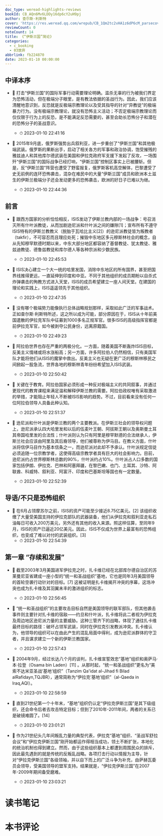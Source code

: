 ```yaml
---
doc_type: weread-highlights-reviews
bookId: CB_AQn6Mv6LDDy16dp6cY2uH9pj
author: 查尔斯·利斯特
cover: 'https://res.weread.qq.com/wrepub/CB_1Qm2tc2vHA1z6dP6cM_parsecover'
reviewCount: 0
noteCount: 14
title: 《“伊斯兰国”简论》
categories:
  - c_booking
  - 03放弃
abbrlink: fb224870
date: 2023-01-10 00:00:00
---
```



## 中译本序


- 📌 打击“伊斯兰国”的国际军事行动需要理论明确。滥杀无辜的行为被我们界定为恐怖活动，但在极端分子眼里，是有教法依据的圣战行为。因此，我们应该清醒地意识到，反恐就是反极端宗教理论以及受其指导的针对“异教徒”的极端暴力行为。没有极端宗教理论，就没有恐怖主义活动；不否定极端宗教理论而仅仅限于行为上的反恐，是不能满足反恐需要的，甚至会助长恐怖分子和潜在的恐怖分子的圣战意识。 
    - ⏱ 2023-01-10 22:41:16 

- 📌 2015年9月底，俄罗斯强势出兵叙利亚，进一步重创了“伊斯兰国”和其他极端武装。俄罗斯的果断出手，启动了相关各方的军事和政治协调，饱受摧残的雅兹迪人和其他库尔德武装在美国和伊拉克政府军支援下发起了反攻，一场围歼“伊斯兰国”的国际战争已经打响，“伊斯兰国”控制区事实上已被腰斩。但是，反“伊斯兰国”阵营也遭受了野蛮报复，俄罗斯客机高空解体，巴黎遭受了史无前例的连环恐怖袭击，混杂在难民中的大量“伊斯兰国”成员和欧洲本土滋生的伊斯兰极端分子还会发动更多的恐怖袭击，欧洲的好日子已难以为继。 
    - ⏱ 2023-01-10 22:44:36 
## 前言


- 📌 跟西方国家的分析恰恰相反，ISIS发动了伊斯兰教内部的一场战争：号召消灭所有什叶派教徒，从而加剧逊尼派和什叶派之间的嫌隙[1]；宣布所有不遵守ISIS特有的伊斯兰教教义（脱胎于瓦哈比主义[2]）的逊尼派教徒皆为叛教者（takfir），不可容忍而且理应处死；摧毁中东地区多元穆斯林社会的概念，自从先知穆罕默德时期以来，中东大部分地区都容纳了基督教徒、犹太教徒、雅兹迪教徒、德鲁兹教徒和库尔德人等各种宗派和少数民族。 
    - ⏱ 2023-01-10 22:45:53 

- 📌 ISIS决心建立一个大一统的哈里发国，消除中东地区的所有国界，甚至把国界线推得更远，一直延伸到印度和中亚。不同于其他组织的成员期盼以自杀式炸弹袭击的殉教方式进入天堂，ISIS的成员希望建立一座人间天堂。在建国的理论和实践上，ISIS遥遥领先于其他组织。 
    - ⏱ 2023-01-10 22:47:35 

- 📌 没有哪个极端势力能像执行总体战略规划那样，采取如此广泛的军事战术。正如查尔斯·利斯特所述，这之所以成为可能，部分原因在于，ISIS从十年前美国遣散的伊拉克军队中征募到1000多名正规军官。很多ISIS的高级指挥官都是前伊拉克军官，如今被剥夺公民身份，远离原籍国。 
    - ⏱ 2023-01-10 22:49:23 

- 📌 阿拉伯世界也存在严重的两极分化。一方面，随着美国不断轰炸ISIS目标，反美主义情绪或将水涨船高；另一方面，许多阿拉伯人仍然相信，只有美国军队才能将他们从ISIS的魔掌中救出。反美主义也无疑在更广泛的穆斯林移民之间掀起一股急流，世界各地的穆斯林青年纷纷希望加入ISIS武装。 
    - ⏱ 2023-01-10 22:50:42 

- 📌 关键在于教育。阿拉伯国家必须形成一种反对极端主义的共同叙事，并通过更现代的教育课程来满足温和解释伊斯兰教的需要。阿拉伯政权唯有采取激进的举措，才能阻止年轻人不断被ISIS影响的趋势。不过，目前看来没有任何一位阿拉伯领导人具备此种认知。 
    - ⏱ 2023-01-10 22:51:37 

- 📌 逊尼派和什叶派是伊斯兰教的两个主要教派。在伊斯兰社会的领导权问题上，逊尼派承认四大哈里发和以后的伍麦叶王朝、阿拔斯王朝以及奥斯曼土耳其帝国哈里发的合法性；什叶派则认为只有阿里是穆罕默德的合法继承人，伊斯兰社会应该由阿里及其后裔领导，他们被尊称为伊马目。在教义方面，什叶派将信伊马目作为基本信条之一，而逊尼派对此却不予承认。什叶派规定信徒必须追随一位宗教学者，这使得高级宗教学者具有巨大的社会影响力。目前，逊尼派约占世界穆斯林总数的90%，什叶派约占10%。什叶派占人口多数的国家包括伊朗、伊拉克、巴林和阿塞拜疆，在黎巴嫩、也门、土耳其、沙特、阿联酋、科威特、叙利亚、阿富汗、印度和巴基斯坦等国也有一定数量。 
    - ⏱ 2023-01-10 22:52:39 
## 导语/不只是恐怖组织


- 📌 在6月占领摩苏尔之前，ISIS的资产可能至少接近8.75亿美元。[2] 该组织收缴了大量受美国支持的伊拉克部队的武器装备，他们从伊拉克和叙利亚走私石油每日可收入200万美元，另外还有其他的收入来源。照这样估算，至同年9月，ISIS的资产已逼近20亿美元。因此，ISIS不仅成为世界上最富有的恐怖组织，也变成了难以对付的武装组织。[3] 
    - ⏱ 2023-01-10 22:54:39 
## 第一章 “存续和发展”


- 📌 截至2003年3月美国进军伊拉克之时，扎卡维已经在北部库尔德自治区的苏莱曼尼亚省建成一座小型的“统一和圣战组织”基地，它也是同年3月美国领导的首轮空袭行动针对的目标。[7] 这被证明是扎卡维揭开冲突的序幕，这场冲突也成为扎卡维及其羽翼未丰的激进组织的标志。 
    - ⏱ 2023-01-10 22:56:45 

- 📌 “统一和圣战组织”的主要攻击目标自然是美国领导的联军部队，但其他袭击事件则主要针对扎卡维的宿敌——约旦和什叶派，扎卡维将此二者视为伊拉克及周边地区逊尼派力量的主要威胁。这种三管齐下的战略，体现了通往扎卡维最终目标的路径：破坏占领军武装，同时在伊拉克引发教派冲突。扎卡维认为，他领导的组织可以在由此产生的混乱局面中得利，成为逊尼派群体的守卫者，并且谋求建立一个新的伊斯兰教国家。 
    - ⏱ 2023-01-10 22:57:43 

- 📌 2004年9月，经过长达八个月的谈判，扎卡维宣誓效忠“基地”组织和奥萨马·本·拉登（Osama bin Laden）[11] 。从那时起，“统一和圣战组织”更名为“美索不达米亚圣战‘基地’组织”（Tanzim Qa'idat al-Jihad fi Bilad alRafidayn,TQJBR），通常简称为“伊拉克‘基地’组织”（al-Qaeda in Iraq,AQI）。 
    - ⏱ 2023-01-10 22:58:59 

- 📌 直到21世纪第一个十年末，“基地”组织仍认定“伊拉克伊斯兰国”是其下级组织，还会命令后者去攻击特定目标；但到了2010年-2011年间，两者的关系已是破镜难圆了。[14] 
    - ⏱ 2023-01-10 23:01:21 

- 📌 作为21世纪头几年间叛乱力量的典型代表，伊拉克“基地”组织、“圣战军舒拉会议”和“伊拉克伊斯兰国”刚开始都运作得相当成功，领土不断扩张，本地化的统治机制也得到建立。然而，由于这些组织基本上都遭到周围民众的排斥，因此最先遇到的就是传统的反叛乱战略。各项打击行动以情报为主导，针对“伊拉克伊斯兰国”各级领袖，并以自下而上的广泛斗争为补充，由萨赫瓦委员会领导，受美国领导的盟军支持。结果就是，“伊拉克伊斯兰国”在2007年-2009年期间备受磨难。 
    - ⏱ 2023-01-10 23:03:21 

# 读书笔记


# 本书评论
